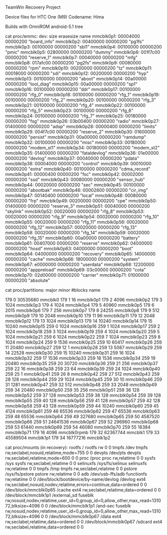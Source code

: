 TeamWin Recovery Project

Device files for HTC One (M9)
Codename: Hima

Builds with OmniROM android-5.1 tree

cat proc/emmc:
dev:        size     erasesize name
mmcblk0p1: 00004000  00000200  "board_info"
mmcblk0p2: 00400000  00000200  "pg1fs"
mmcblk0p3: 00100000  00000200  "sbl1"
mmcblk0p4: 00100000  00000200  "pmic"
mmcblk0p5: 02800000  00000200  "dummy"
mmcblk0p6: 001f7c00  00000200  "reserve_1"
mmcblk0p7: 00040000  00000200  "mfg"
mmcblk0p8: 017afc00  00000200  "pg2fs"
mmcblk0p9: 00080000  00000200  "rpm"
mmcblk0p10: 00200000  00000200  "tz"
mmcblk0p11: 00018000  00000200  "sdi"
mmcblk0p12: 00200000  00000200  "hyp"
mmcblk0p13: 00100000  00000200  "aboot"
mmcblk0p14: 00a00000  00000200  "tool_diag"
mmcblk0p15: 00a00000  00000200  "sp1"
mmcblk0p16: 00100000  00000200  "ddr"
mmcblk0p17: 00100000  00000200  "rfg_0"
mmcblk0p18: 00100000  00000200  "rfg_1"
mmcblk0p19: 00100000  00000200  "rfg_2"
mmcblk0p20: 00100000  00000200  "rfg_3"
mmcblk0p21: 00100000  00000200  "rfg_4"
mmcblk0p22: 00100000  00000200  "rfg_5"
mmcblk0p23: 00100000  00000200  "rfg_6"
mmcblk0p24: 00100000  00000200  "rfg_7"
mmcblk0p25: 00180000  00000200  "fsg"
mmcblk0p26: 03b00400  00000200  "radio"
mmcblk0p27: 01400000  00000200  "adsp"
mmcblk0p28: 00000400  00000200  "limits"
mmcblk0p29: 004f7c00  00000200  "reserve_2"
mmcblk0p30: 01600000  00000200  "persist"
mmcblk0p31: 00a00000  00000200  "ramdump"
mmcblk0p32: 00100000  00000200  "misc"
mmcblk0p33: 00180000  00000200  "modem_st1"
mmcblk0p34: 00180000  00000200  "modem_st2"
mmcblk0p35: 01400000  00000200  "fataldevlog"
mmcblk0p36: 01e00000  00000200  "devlog"
mmcblk0p37: 00040000  00000200  "pdata"
mmcblk0p38: 00004000  00000200  "control"
mmcblk0p39: 00010000  00000200  "extra"
mmcblk0p40: 00100000  00000200  "cdma_record"
mmcblk0p41: 00000400  00000200  "fsc"
mmcblk0p42: 00002000  00000200  "ssd"
mmcblk0p43: 00080000  00000200  "sensor_hub"
mmcblk0p44: 00020000  00000200  "sec"
mmcblk0p45: 00100000  00000200  "abootbak"
mmcblk0p46: 00002800  00000200  "cir_img"
mmcblk0p47: 00140400  00000200  "local"
mmcblk0p48: 00080000  00000200  "frp"
mmcblk0p49: 00200000  00000200  "cpe"
mmcblk0p50: 01400000  00000200  "reserve_3"
mmcblk0p51: 00040000  00000200  "skylink"
mmcblk0p52: 00020000  00000200  "rfg_8"
mmcblk0p53: 00020000  00000200  "rfg_9"
mmcblk0p54: 00020000  00000200  "rfg_10"
mmcblk0p55: 00020000  00000200  "rfg_11"
mmcblk0p56: 00020000  00000200  "rfg_12"
mmcblk0p57: 00020000  00000200  "rfg_13"
mmcblk0p58: 00020000  00000200  "rfg_14"
mmcblk0p59: 00020000  00000200  "rfg_15"
mmcblk0p60: 00a00000  00000200  "battery"
mmcblk0p61: 00407000  00000200  "reserve"
mmcblk0p62: 04000000  00000200  "hosd"
mmcblk0p63: 04000000  00000200  "boot"
mmcblk0p64: 04000000  00000200  "recovery"
mmcblk0p65: 14000000  00000200  "cache"
mmcblk0p66: 18000000  00000200  "system"
mmcblk0p67: e0000000  00000200  "userdata"
mmcblk0p68: 12200000  00000200  "apppreload"
mmcblk0p69: 03c00000  00000200  "cota"
mmcblk0p70: 02d00000  00000200  "carrier"
mmcblk0p71: 01000000  00000200  "absolute"

cat proc/partitions:
major minor  #blocks  name

 179        0   30535680 mmcblk0
 179        1         16 mmcblk0p1
 179        2       4096 mmcblk0p2
 179        3       1024 mmcblk0p3
 179        4       1024 mmcblk0p4
 179        5      40960 mmcblk0p5
 179        6       2015 mmcblk0p6
 179        7        256 mmcblk0p7
 179        8      24255 mmcblk0p8
 179        9        512 mmcblk0p9
 179       10       2048 mmcblk0p10
 179       11         96 mmcblk0p11
 179       12       2048 mmcblk0p12
 179       13       1024 mmcblk0p13
 179       14      10240 mmcblk0p14
 179       15      10240 mmcblk0p15
 259        0       1024 mmcblk0p16
 259        1       1024 mmcblk0p17
 259        2       1024 mmcblk0p18
 259        3       1024 mmcblk0p19
 259        4       1024 mmcblk0p20
 259        5       1024 mmcblk0p21
 259        6       1024 mmcblk0p22
 259        7       1024 mmcblk0p23
 259        8       1024 mmcblk0p24
 259        9       1536 mmcblk0p25
 259       10      60417 mmcblk0p26
 259       11      20480 mmcblk0p27
 259       12          1 mmcblk0p28
 259       13       5087 mmcblk0p29
 259       14      22528 mmcblk0p30
 259       15      10240 mmcblk0p31
 259       16       1024 mmcblk0p32
 259       17       1536 mmcblk0p33
 259       18       1536 mmcblk0p34
 259       19      20480 mmcblk0p35
 259       20      30720 mmcblk0p36
 259       21        256 mmcblk0p37
 259       22         16 mmcblk0p38
 259       23         64 mmcblk0p39
 259       24       1024 mmcblk0p40
 259       25          1 mmcblk0p41
 259       26          8 mmcblk0p42
 259       27        512 mmcblk0p43
 259       28        128 mmcblk0p44
 259       29       1024 mmcblk0p45
 259       30         10 mmcblk0p46
 259       31       1281 mmcblk0p47
 259       32        512 mmcblk0p48
 259       33       2048 mmcblk0p49
 259       34      20480 mmcblk0p50
 259       35        256 mmcblk0p51
 259       36        128 mmcblk0p52
 259       37        128 mmcblk0p53
 259       38        128 mmcblk0p54
 259       39        128 mmcblk0p55
 259       40        128 mmcblk0p56
 259       41        128 mmcblk0p57
 259       42        128 mmcblk0p58
 259       43        128 mmcblk0p59
 259       44      10240 mmcblk0p60
 259       45       4124 mmcblk0p61
 259       46      65536 mmcblk0p62
 259       47      65536 mmcblk0p63
 259       48      65536 mmcblk0p64
 259       49     327680 mmcblk0p65
 259       50    4587520 mmcblk0p66
 259       51   24641536 mmcblk0p67
 259       52     296960 mmcblk0p68
 259       53      61440 mmcblk0p69
 259       54      46080 mmcblk0p70
 259       55      16384 mmcblk0p71
 179       16       4096 mmcblk0rpmb
 179       32   62367744 mmcblk1
 179       33   45589504 mmcblk1p1
 179       34   16777216 mmcblk1p2

cat proc/mounts (in recovery):
rootfs / rootfs rw 0 0
tmpfs /dev tmpfs rw,seclabel,nosuid,relatime,mode=755 0 0
devpts /dev/pts devpts rw,seclabel,relatime,mode=600 0 0
proc /proc proc rw,relatime 0 0
sysfs /sys sysfs rw,seclabel,relatime 0 0
selinuxfs /sys/fs/selinux selinuxfs rw,relatime 0 0
tmpfs /tmp tmpfs rw,seclabel,relatime 0 0
pstore /sys/fs/pstore pstore rw,relatime 0 0
adb /dev/usb-ffs/adb functionfs rw,relatime 0 0
/dev/block/bootdevice/by-name/devlog /devlog ext4 rw,seclabel,nosuid,nodev,relatime,errors=continue,data=ordered 0 0
/dev/block/mmcblk0p65 /cache ext4 rw,seclabel,relatime,data=ordered 0 0
/dev/block/mmcblk1p1 /external_sd fuseblk rw,nosuid,nodev,relatime,user_id=0,group_id=0,allow_other,max_read=131072,blksize=4096 0 0
/dev/block/mmcblk1p1 /and-sec fuseblk rw,nosuid,nodev,relatime,user_id=0,group_id=0,allow_other,max_read=131072,blksize=4096 0 0
/dev/block/mmcblk0p67 /data ext4 rw,seclabel,relatime,data=ordered 0 0
/dev/block/mmcblk0p67 /sdcard ext4 rw,seclabel,relatime,data=ordered 0 0
